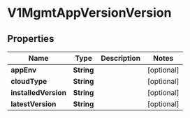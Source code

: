 # V1MgmtAppVersionVersion

## Properties
Name | Type | Description | Notes
------------ | ------------- | ------------- | -------------
**appEnv** | **String** |  |  [optional]
**cloudType** | **String** |  |  [optional]
**installedVersion** | **String** |  |  [optional]
**latestVersion** | **String** |  |  [optional]
